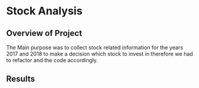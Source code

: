 # Stock Analysis
## Overview of Project
The Main purpose was to collect stock related information for the years 2017 and 2018 to make a decision which stock to invest in
therefore we had to refactor and the code accordingly.
## Results 


